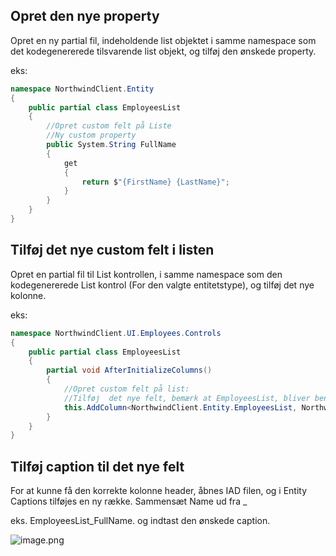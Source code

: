 ## Opret den nye property

Opret en ny partial fil, indeholdende list objektet i samme namespace som det kodegenererede tilsvarende list objekt, og tilføj den ønskede property. 

eks:

```csharp
namespace NorthwindClient.Entity
{
    public partial class EmployeesList
    {
        //Opret custom felt på Liste
        //Ny custom property
        public System.String FullName
        {
            get
            {
                return $"{FirstName} {LastName}";
            }
        }
    }
}
```

## Tilføj det nye custom felt i listen

Opret en partial fil til List kontrollen, i samme namespace som den kodegenererede List kontrol (For den valgte entitetstype), og tilføj det nye kolonne.

eks:

```csharp
namespace NorthwindClient.UI.Employees.Controls
{
    public partial class EmployeesList
    {
        partial void AfterInitializeColumns()
        {
            //Opret custom felt på list:
            //Tilføj  det nye felt, bemærk at EmployeesList, bliver benyttet til T og TResult generic typerne for at kunne vælge de nye felt.
            this.AddColumn<NorthwindClient.Entity.EmployeesList, NorthwindClient.Entity.EmployeesList>(e => e.FullName, e => e.FullName, e => e.FullName);
        }
    }
}

```

## Tilføj caption til det nye felt
For at kunne få den korrekte kolonne header, åbnes IAD filen, og i Entity Captions tilføjes en ny række. Sammensæt Name ud fra <EntityName>_<PropertyName> 

eks. EmployeesList_FullName. og indtast den ønskede caption.

 ![image.png](../media/opret-custom-felt-på-liste_0.png)
